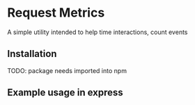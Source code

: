 # Request Metrics
A simple utility intended to help time interactions, count events

## Installation
TODO: package needs imported into npm

## Example usage in express

```javascript

```

